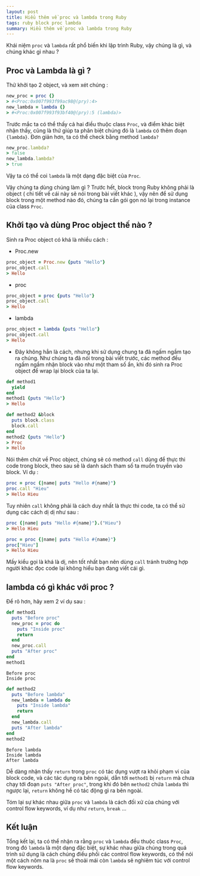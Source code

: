 ```yaml
---
layout: post
title: Hiểu thêm về proc và lambda trong Ruby
tags: ruby block proc lambda
summary: Hiểu thêm về proc và lambda trong Ruby
---
```


Khái niệm `proc` và `lambda` rất phổ biến khi lập trình Ruby, vậy chúng là gì, và chúng khác gì nhau ?

## Proc và Lambda là gì ?
Thử khởi tạo 2 object, và xem xét chúng :
```ruby
new_proc = proc {}
> #<Proc:0x007f993f99ac98@(pry):4>
new_lambda = lambda {}
> #<Proc:0x007f993f93bf40@(pry):5 (lambda)>
```
Trước mắc ta có thể thấy cả hai điều thuộc class `Proc`, và điểm khác biệt nhận thấy, cũng là thứ giúp ta phân biệt chúng đó là `lambda` có thêm đoạn `{lambda}`. Đơn giản hơn, ta có thể check bằng method `lambda?`

```ruby
new_proc.lambda?
> false
new_lambda.lambda?
> true
```
Vậy ta có thể coi `lambda` là một dạng đặc biệt của `Proc`.

Vậy chúng ta dùng chúng làm gì ? Trước hết, block trong Ruby không phải là object ( chi tiết về cái này sẽ nói trong bài viết khác ), vậy nên để sử dụng block trong một method nào đó, chúng ta cần gói gọn nó lại trong instance của class `Proc`.
## Khởi tạo và dùng Proc object thế nào ?
Sinh ra Proc object có khá là nhiều cách :
  + Proc.new

  ```ruby
  proc_object = Proc.new {puts "Hello"}
  proc_object.call
  > Hello
  ```

  + proc

  ```ruby
  proc_object = proc {puts "Hello"}
  proc_object.call
  > Hello
  ```

 + lambda

  ```ruby
  proc_object = lambda {puts "Hello"}
  proc_object.call
  > Hello
  ```

  + Đây không hẳn là cách, nhưng khi sử dụng chung ta đã ngấm ngầm tạo ra chúng.
Như chúng ta đã nói trong bài viết trước, các method đều ngấm ngầm nhận block vào như một tham số ẩn, khi đó sinh ra Proc object để wrap lại block của ta lại.

  ```ruby
  def method1
    yield
  end
  method1 {puts "Hello"}
  > Hello

  def method2 &block
    puts block.class
    block.call
  end
  method2 {puts "Hello"}
  > Proc
  > Hello
  ```

Nói thêm chút về Proc object, chúng sẽ có method `call` dùng để thực thi code trong block, theo sau sẽ là danh sách tham số ta muốn truyền vào block. Ví dụ :

```ruby
proc = proc {|name| puts "Hello #{name}"}
proc.call "Hieu"
> Hello Hieu
```

Tuy nhiên `call` không phải là cách duy nhất là thực thi code, ta có thể sử dụng các cách dị dị như sau :

```ruby
proc {|name| puts "Hello #{name}"}.("Hieu")
> Hello Hieu

proc = proc {|name| puts "Hello #{name}"}
proc["Hieu"]
> Hello Hieu
```

Mấy kiểu gọi là khá là dị, nên tốt nhất bạn nên dùng `call` tránh trường hợp người khác đọc code lại không hiểu bạn đang viết cái gì.
## lambda có gì khác với proc ?
Để rõ hơn, hãy xem 2 ví dụ sau :

```ruby
def method1
  puts "Before proc"
  new_proc = proc do
    puts "Inside proc"
    return
  end
  new_proc.call
  puts "After proc"
end
method1
```
```
Before proc
Inside proc
```
```ruby
def method2
  puts "Before lambda"
  new_lambda = lambda do
    puts "Inside lambda"
    return
  end
  new_lambda.call
  puts "After lambda"
end
method2
```
```
Before lambda
Inside lambda
After lambda
```

Dễ dàng nhận thấy `return` trong `proc` có tác dụng vượt ra khỏi phạm vi của block code, và các tác dụng ra bên ngoài, dẫn tới `method1` bị `return` mà chưa chạy tới đoạn `puts "After proc"`, trong khi đó bên `method2` chứa `lambda` thì ngược lại, `return` không hề có tác động gì ra bên ngoài.

Tóm lại sự khác nhau giữa `proc` và `lambda` là cách đối xử của chúng với control flow keywords, ví dụ như `return`, `break` ...

## Kết luận
Tổng kết lại, ta có thể nhận ra rằng `proc` và `lambda` đều thuộc class `Proc`, trong đó `lambda` là một dạng đặc biệt, sự khác nhau giữa chúng trong quá trình sử dụng là cách chúng điều phối các control flow keywords, có thể nói một cách nôm na là `proc` sẽ thoải mái còn `lambda` sẽ nghiêm túc với control flow keywords.
